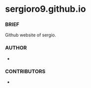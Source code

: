 sergioro9.github.io
============

### BRIEF

Github website of sergio.

### AUTHOR

-

### CONTRIBUTORS

-
